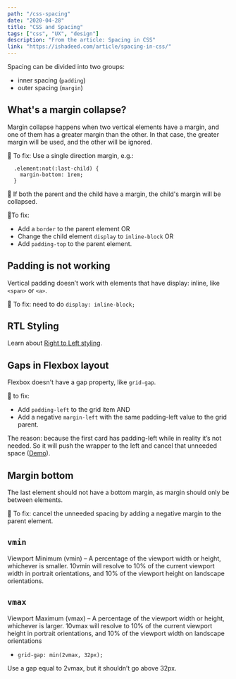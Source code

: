 ```yaml
---
path: "/css-spacing"
date: "2020-04-28"
title: "CSS and Spacing"
tags: ["css", "UX", "design"]
description: "From the article: Spacing in CSS"
link: "https://ishadeed.com/article/spacing-in-css/"
---
```


Spacing can be divided into two groups:

- inner spacing (`padding`)
- outer spacing (`margin`)

## What's a margin collapse?

Margin collapse happens when two vertical elements have a margin, and one of them has a greater margin than the other. In that case, the greater margin will be used, and the other will be ignored.

🔨 To fix: Use a single direction margin, e.g.:

```
  .element:not(:last-child) {
    margin-bottom: 1rem;
  }
```

🤔 If both the parent and the child have a margin, the child's margin will be collapsed.

🔨To fix:

- Add a `border` to the parent element OR
- Change the child element `display` to `inline-block` OR
- Add `padding-top` to the parent element.

## Padding is not working

Vertical padding doesn’t work with elements that have display: inline, like `<span>` or `<a>`.

🔨 To fix: need to do `display: inline-block;`

## RTL Styling

Learn about [Right to Left styling](https://rtlstyling.com/posts/rtl-styling#introduction-to-rtl-styling).

## Gaps in Flexbox layout

Flexbox doesn't have a gap property, like `grid-gap`.

🔨 to fix:

- Add `padding-left` to the grid item AND
- Add a negative `margin-left` with the same padding-left value to the grid parent.

The reason: because the first card has padding-left while in reality it’s not needed. So it will push the wrapper to the left and cancel that unneeded space ([Demo](https://codepen.io/shadeed/pen/b4abf0f83804991925de43367562d93f?editors=1100)).

## Margin bottom

The last element should not have a bottom margin, as margin should only be between elements.

🔨 To fix: cancel the unneeded spacing by adding a negative margin to the parent element.

## `vmin`

Viewport Minimum (vmin) – A percentage of the viewport width or height, whichever is smaller. 10vmin will resolve to 10% of the current viewport width in portrait orientations, and 10% of the viewport height on landscape orientations.

## `vmax`

Viewport Maximum (vmax) – A percentage of the viewport width or height, whichever is larger. 10vmax will resolve to 10% of the current viewport height in portrait orientations, and 10% of the viewport width on landscape orientations

- `grid-gap: min(2vmax, 32px);`

Use a gap equal to 2vmax, but it shouldn’t go above 32px.

